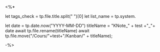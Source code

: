 


<%*

let tags_check = tp.file.title.split(" ")[0]
let list_name = tp.system.

let date = tp.date.now("YYYY-MM-DD")
titleName = "KNote_" + test +"_"+ date
await tp.file.rename(titleName)
await tp.file.move("/Cours/"+test+"/Kanban/" + titleName);




-%>



